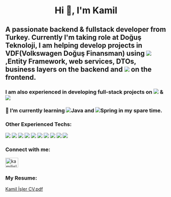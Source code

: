 <h1 align="center">Hi 👋, I'm Kamil</h1>

##    A passionate backend & fullstack developer from Turkey. Currently I'm taking role at Doğuş Teknoloji, I am helping develop projects in VDF(Volkswagen Doğuş Finansman) using ![](https://img.shields.io/badge/.NET-512BD4?style=for-the-badge&logo=dotnet&logoColor=white) ,Entity Framework, web services, DTOs, business layers on the backend and ![](https://img.shields.io/badge/Vue.js-35495E?style=for-the-badge&logo=vuedotjs&logoColor=4FC08D) on the frontend.

### I am also  experienced in developing full-stack projects on <img src="https://img.shields.io/badge/PHP-777BB4?style=for-the-badge&logo=php&logoColor=white" /> & <img src="https://img.shields.io/badge/Codeigniter-EF4223?style=for-the-badge&logo=codeigniter&logoColor=white" />  

### 🌱 I’m currently learning ![Java](https://img.shields.io/badge/java-%23ED8B00.svg?style=for-the-badge&logo=java&logoColor=white) and ![Spring](https://img.shields.io/badge/spring-%236DB33F.svg?style=for-the-badge&logo=spring&logoColor=white) in my spare time. 

### Other Experienced Techs:
![](https://img.shields.io/badge/JavaScript-323330?style=for-the-badge&logo=javascript&logoColor=F7DF1E) ![](https://img.shields.io/badge/jQuery-0769AD?style=for-the-badge&logo=jquery&logoColor=white) ![](https://img.shields.io/badge/PostgreSQL-316192?style=for-the-badge&logo=postgresql&logoColor=white) ![](https://img.shields.io/badge/HTML5-E34F26?style=for-the-badge&logo=html5&logoColor=white) ![](https://img.shields.io/badge/CSS3-1572B6?style=for-the-badge&logo=css3&logoColor=white) ![](https://img.shields.io/badge/Bootstrap-563D7C?style=for-the-badge&logo=bootstrap&logoColor=white) ![](https://img.shields.io/badge/.NET-512BD4?style=for-the-badge&logo=dotnet&logoColor=white) ![](	https://img.shields.io/badge/Postman-FF6C37?style=for-the-badge&logo=Postman&logoColor=white) ![](https://img.shields.io/badge/C%23-239120?style=for-the-badge&logo=c-sharp&logoColor=white) ![](https://img.shields.io/badge/Java-ED8B00?style=for-the-badge&logo=java&logoColor=white)


### Connect with me:
<a href="https://linkedin.com/in/kamilisler" target="blank"><img align="center" src="https://raw.githubusercontent.com/rahuldkjain/github-profile-readme-generator/master/src/images/icons/Social/linked-in-alt.svg" alt="kamilisler" height="30" width="40" /></a>


### My Resume:
[Kamil İşler CV.pdf](https://github.com/kmlisler/kmlisler/files/9537723/Kamil.Isler.CV.pdf)

